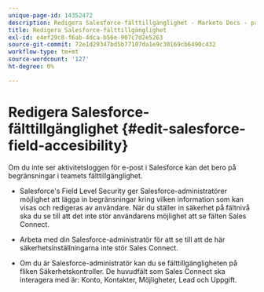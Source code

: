 ```yaml
---
unique-page-id: 14352472
description: Redigera Salesforce-fälttillgänglighet - Marketo Docs - produktdokumentation
title: Redigera Salesforce-fälttillgänglighet
exl-id: e4ef29c8-f6ab-4dca-b56e-907c7d2e5263
source-git-commit: 72e1d29347bd5b77107da1e9c30169cb6490c432
workflow-type: tm+mt
source-wordcount: '127'
ht-degree: 0%

---
```


# Redigera Salesforce-fälttillgänglighet {#edit-salesforce-field-accesibility}

Om du inte ser aktivitetsloggen för e-post i Salesforce kan det bero på begränsningar i teamets fälttillgänglighet.

* Salesforce&#39;s Field Level Security ger Salesforce-administratörer möjlighet att lägga in begränsningar kring vilken information som kan visas och redigeras av användare. När du ställer in säkerhet på fältnivå ska du se till att det inte stör användarens möjlighet att se fälten Sales Connect.

* Arbeta med din Salesforce-administratör för att se till att de här säkerhetsinställningarna inte stör Sales Connect.

* Om du är Salesforce-administratör kan du se fälttillgängligheten på fliken Säkerhetskontroller. De huvudfält som Sales Connect ska interagera med är: Konto, Kontakter, Möjligheter, Lead och Uppgift.
